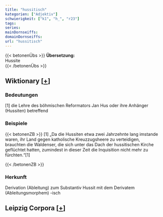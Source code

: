 ```yaml
---
title: "hussitisch"
kategorien: ["Adjektiv"]
schwierigkeit: ["k1", "h_", "r23"]
tags:
series:
mainDornseiffs:
domainDornseiffs:
url: "hussitisch"
---
```


{{< betonenÜbs >}}
**Übersetzung:**  
Hussite  
{{< /betonenÜbs >}}

## Wiktionary [[+](https://de.wiktionary.org/wiki/hussitisch)]

### Bedeutungen
[1] die Lehre des böhmischen Reformators Jan Hus oder ihre Anhänger (Hussiten) betreffend  

### Beispiele
{{< betonenZB >}}
[1] „Da die Hussiten etwa zwei Jahrzehnte lang imstande waren, ihr Land gegen katholische Kreuzzugsheere zu verteidigen, brauchten die Waldenser, die sich unter das Dach der hussitischen Kirche geflüchtet hatten, zumindest in dieser Zeit die Inquisition nicht mehr zu fürchten.“[1]  

{{< /betonenZB >}}
### Herkunft
Derivation (Ableitung) zum Substantiv Hussit mit dem Derivatem (Ableitungsmorphem) -isch  


## Leipzig Corpora [[+](https://corpora.uni-leipzig.de/en/res?word=hussitisch&corpusId=deu_newscrawl-public_2018)]

